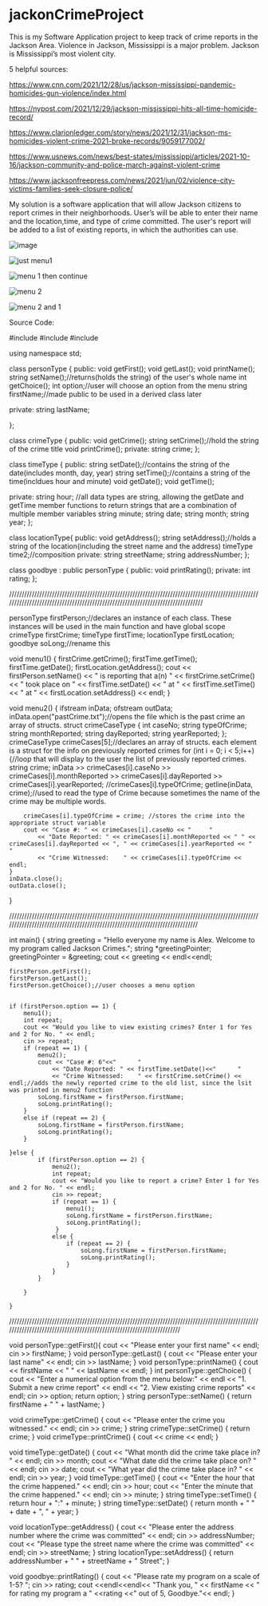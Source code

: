 # jackonCrimeProject
This is my Software Application project to keep track of crime reports in the Jackson Area.
Violence in Jackson, Mississippi is a major problem. Jackson is Mississippi’s most violent city.

5 helpful sources:

https://www.cnn.com/2021/12/28/us/jackson-mississippi-pandemic-homicides-gun-violence/index.html

https://nypost.com/2021/12/29/jackson-mississippi-hits-all-time-homicide-record/

https://www.clarionledger.com/story/news/2021/12/31/jackson-ms-homicides-violent-crime-2021-broke-records/9059177002/

https://www.usnews.com/news/best-states/mississippi/articles/2021-10-16/jackson-community-and-police-march-against-violent-crime

https://www.jacksonfreepress.com/news/2021/jun/02/violence-city-victims-families-seek-closure-police/


My solution is a software application that will allow Jackson citizens to report crimes in their neighborhoods. 
User’s will be able to enter their name and the location,time, and type of crime committed. The user's report will be added to a list of existing reports, in which
the authorities can use.

![image](https://user-images.githubusercontent.com/97464529/161778929-1892b2fc-ba56-470c-8198-8436444caeee.png)


![just menu1](https://user-images.githubusercontent.com/97464529/165676260-eccf9347-27b2-49e5-9ce6-472dad4b22f4.PNG)

![menu 1 then continue](https://user-images.githubusercontent.com/97464529/165676279-e310c710-7902-4753-8d2e-e78ec371d1d0.PNG)

![menu 2](https://user-images.githubusercontent.com/97464529/165676291-707a469d-9614-49ae-bc80-3f2a85a5b752.PNG)

![menu 2 and 1](https://user-images.githubusercontent.com/97464529/165676313-46322d5c-2d35-410c-afd7-5492b3dd64c5.PNG)


Source Code:


#include <iostream>
#include <string>
#include <fstream>

using namespace std;


class personType {
public:
	void getFirst();
	void getLast();
	void printName();
	string setName();//returns(holds the string) of the user's whole name
	int getChoice();
	int option;//user will choose an option from the menu
	string firstName;//made public to be used in a derived class later

private:
	string lastName;
	
};

class crimeType {
public:
	void getCrime();
	string setCrime();//hold the string of the crime title
	void printCrime();
private:
	string crime;
};

class timeType {
public:
	string setDate();//contains the string of the date(includes month, day, year)
	string setTime();//contains a string of the time(incldues hour and minute)
	void getDate();
	void getTime();

private:
	string hour; //all data types are string, allowing the getDate and getTime member functions to return strings that are a combination of multiple member variables
	string minute;
	string date;
	string month;
	string year;
};

class locationType{
public:
	void getAddress();
	string setAddress();//holds a string of the location(including the street name and the address)
	timeType time2;//composition
private:
	string streetName;
	string addressNumber;
};

class goodbye : public personType {
public:
	void printRating();
private:
	int rating;
};



////////////////////////////////////////////////////////////////////////////////////////////////////////////////////////////////////////////////////////////////////////////////





personType firstPerson;//declares an instance of each class. These instances will be used in the main function and have global scope
crimeType firstCrime;
timeType firstTime;
locationType firstLocation;
goodbye soLong;//rename this


void menu1() {
	firstCrime.getCrime();
	firstTime.getTime();
	firstTime.getDate();
	firstLocation.getAddress();
	cout << firstPerson.setName() << " is reporting that a(n) " << firstCrime.setCrime() << " took place on " << firstTime.setDate() << " at " << firstTime.setTime()
		<< " at " << firstLocation.setAddress() << endl;
}


void menu2() {
	ifstream inData;
	ofstream outData;
	inData.open("pastCrime.txt");//opens the file which is the past crime an array of structs.
	struct crimeCaseType {
		int caseNo;
		string typeOfCrime;
		string monthReported;
		string dayReported;
		string yearReported;
	};
	crimeCaseType crimeCases[5];//declares an array of structs. each element is a struct for the info on previously reported crimes
	for (int i = 0; i < 5;i++) {//loop that will display to the user the list of previously reported crimes.
		string crime;
		inData >> crimeCases[i].caseNo >> crimeCases[i].monthReported >> crimeCases[i].dayReported >> crimeCases[i].yearReported; //crimeCases[i].typeOfCrime;
		getline(inData, crime);//used to read the type of Crime because sometimes the name of the crime may be multiple words.

		crimeCases[i].typeOfCrime = crime; //stores the crime into the appropriate struct variable
		cout << "Case #: " << crimeCases[i].caseNo << "		"
			<< "Date Reported: " << crimeCases[i].monthReported << " " << crimeCases[i].dayReported << ", " << crimeCases[i].yearReported << "		"
			<< "Crime Witnessed:    " << crimeCases[i].typeOfCrime << endl;
	}
	inData.close();
	outData.close();
}




//////////////////////////////////////////////////////////////////////////////////////////////////////////////////////////////////////////////////////////////////////////////





int main() {
	string greeting = "Hello everyone my name is Alex. Welcome to my program called Jackson Crimes.";
	string *greetingPointer;
	greetingPointer = &greeting;
	cout << greeting << endl<<endl;

	firstPerson.getFirst();
	firstPerson.getLast();
	firstPerson.getChoice();//user chooses a menu option


	if (firstPerson.option == 1) {
		menu1();
		int repeat;
		cout << "Would you like to view existing crimes? Enter 1 for Yes and 2 for No. " << endl;
		cin >> repeat;
		if (repeat == 1) {
			menu2();
			cout << "Case #: 6"<<"		"
				<< "Date Reported: " << firstTime.setDate()<<"		"
				<< "Crime Witnessed:    " << firstCrime.setCrime() << endl;//adds the newly reported crime to the old list, since the lsit was printed in menu2 function
			soLong.firstName = firstPerson.firstName;
			soLong.printRating();
		}
		else if (repeat == 2) {
			soLong.firstName = firstPerson.firstName;
			soLong.printRating();
		}

	}else {
			if (firstPerson.option == 2) {
				menu2();
				int repeat;
				cout << "Would you like to report a crime? Enter 1 for Yes and 2 for No. " << endl;
				cin >> repeat;
				if (repeat == 1) {
					menu1();
					soLong.firstName = firstPerson.firstName;
					soLong.printRating();
			     }
				else {
					if (repeat == 2) {
						soLong.firstName = firstPerson.firstName;
						soLong.printRating();
					}
				}
			}

		}

	}



///////////////////////////////////////////////////////////////////////////////////////////////////////////////////////////////////////////////////////////////////////


void personType::getFirst(){
	cout << "Please enter your first name" << endl;
	cin >> firstName;
}
void personType::getLast() {
	cout << "Please enter your last name" << endl;
	cin >> lastName;
}
void personType::printName() {
	cout << firstName << " " << lastName << endl;
}
int personType::getChoice() {
	cout << "Enter a numerical option from the menu below:" << endl <<
		"1. Submit a new crime report" << endl <<
		"2. View existing crime reports" << endl;
	cin >> option;
	return option;
}
string personType::setName() {
	return firstName + " " + lastName;
}




void crimeType::getCrime() {
	cout << "Please enter the crime you witnessed." << endl;
	cin >> crime;
}
string crimeType::setCrime() {
	return crime;
}
void crimeType::printCrime() {
	cout << crime << endl;
}




void timeType::getDate() {
	cout << "What month did the crime take place in? " << endl;
	cin >> month;
	cout << "What date did the crime take place on? " << endl;
	cin >> date;
	cout << "What year did the crime take place in? " << endl;
	cin >> year;
}
void timeType::getTime() {
	cout << "Enter the hour that the crime happened." << endl;
	cin >> hour;
	cout << "Enter the minute that the crime happened." << endl;
	cin >> minute;
}
string timeType::setTime() {
		return hour + ":" + minute;
}
string timeType::setDate() {
	return month + " " + date  + ", " + year;
}




void locationType::getAddress() {
	cout << "Please enter the address number where the crime was committed" << endl;
	cin >> addressNumber;
	cout << "Please type the street name where the crime was committed" << endl;
	cin >> streetName;
}
string locationType::setAddress() {
	return addressNumber + " " + streetName + " Street";
}

void goodbye::printRating() {
	cout << "Please rate my program on a scale of 1-5? ";
	cin >> rating;
	cout <<endl<<endl<< "Thank you, " << firstName << " for rating my program a " <<rating <<" out of 5, Goodbye."<< endl;
}
